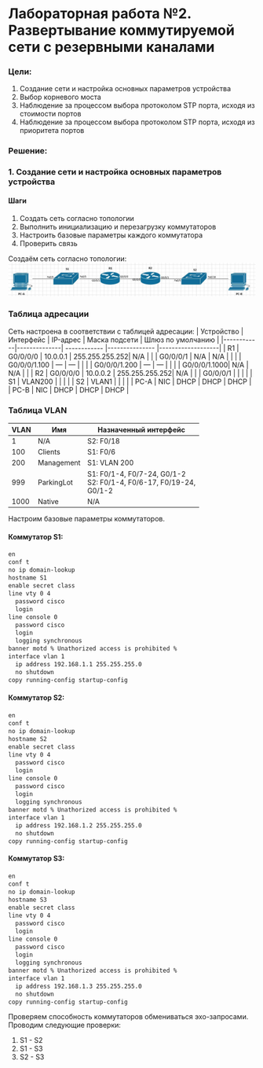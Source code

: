 # Лабораторная работа №2. Развертывание коммутируемой сети с резервными каналами
### Цели:
1. Создание сети и настройка основных параметров устройства
2. Выбор корневого моста
3. Наблюдение за процессом выбора протоколом STP порта, исходя из стоимости портов
4. Наблюдение за процессом выбора протоколом STP порта, исходя из приоритета портов

### Решение:
### 1. Создание сети и настройка основных параметров устройства
#### Шаги
1. Создать сеть согласно топологии
2. Выполнить инициализацию и перезагрузку коммутаторов
3. Настроить базовые параметры каждого коммутатора
4. Проверить связь

Создаём сеть согласно топологии:  
![alt-текст](https://github.com/MaratHakimyanov/otus-networks/blob/main/labs/Lab3/Topology_DHCP.JPG)

### Таблица адресации
Сеть настроена в соответствии с таблицей адресации:
| Устройство | Интерфейс    |  IP-адрес    | Маска подсети  | Шлюз по умолчанию |
|------------|--------------| ------------ |--------------- |-------------------|
| R1         | G0/0/0/0     | 10.0.0.1     | 255.255.255.252| N/A               |
|            | G0/0/0/1     | N/A          | N/A            |                   |
|            | G0/0/0/1.100 | —            | —              |                   |
|            | G0/0/0/1.200 | —            | —              |                   |
|            | G0/0/0/1.1000| N/A          | N/A            |                   |
| R2         | G0/0/0/0     | 10.0.0.2     | 255.255.255.252| N/A               |
|            | G0/0/0/1     |              |                |                   |
| S1         | VLAN200      |              |                |                   |
| S2         | VLAN1        |              |                |                   |
| PC-A       | NIC          | DHCP         | DHCP           | DHCP              |
| PC-B       | NIC          | DHCP         | DHCP           | DHCP              |

### Таблица VLAN
| VLAN       | Имя        | Назначенный интерфейс                                                        |
|------------|------------| -----------------------------------------------------------------------------|
| 1          | N/A        | S2: F0/18                                                                    |
| 100        | Clients    | S1: F0/6                                                                     |
| 200        | Management | S1: VLAN 200                                                                 |
| 999        | ParkingLot | S1: F0/1-4, F0/7-24, G0/1-2 <br/> S2: F0/1-4, F0/6-17, F0/19-24,<br/> G0/1-2 |
| 1000       | Native     | N/A                                                                          |


Настроим базовые параметры коммутаторов. 

#### Коммутатор S1:
```
en
conf t
no ip domain-lookup
hostname S1
enable secret class
line vty 0 4
  password cisco
  login
line console 0
  password cisco
  login
  logging synchronous
banner motd % Unathorized access is prohibited % 
interface vlan 1
  ip address 192.168.1.1 255.255.255.0
  no shutdown
copy running-config startup-config
```

#### Коммутатор S2:
```
en
conf t
no ip domain-lookup
hostname S2
enable secret class
line vty 0 4
  password cisco
  login
line console 0
  password cisco
  login
  logging synchronous
banner motd % Unathorized access is prohibited % 
interface vlan 1
  ip address 192.168.1.2 255.255.255.0
  no shutdown
copy running-config startup-config
```

#### Коммутатор S3:
```
en
conf t
no ip domain-lookup
hostname S3
enable secret class
line vty 0 4
  password cisco
  login
line console 0
  password cisco
  login
  logging synchronous
banner motd % Unathorized access is prohibited % 
interface vlan 1
  ip address 192.168.1.3 255.255.255.0
  no shutdown
copy running-config startup-config
```

Проверяем способность коммутаторов обмениваться эхо-запросами. Проводим следующие проверки:

1. S1 - S2
2. S1 - S3
3. S2 - S3

